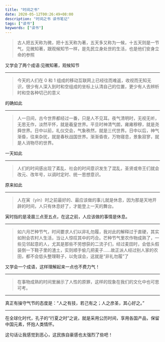 ```yaml
---
title: "时间之书"
date: 2020-05-12T00:26:49+08:00
description: "时间之书 读书笔记"
tags: ["读书"]
keywords: ["读书"]
---
```


> 古人把五天称为微，把十五天称为著，五天多又称为一候，十五天则是一节气，见微知著，跟观候知节一样，是先民立身处世的生活，也是他们安身立命的参照

又学会了两个成语:见微知著，观候知节

---

> 今天的人们在 0 和 1 组成的移动互联网上已经往而难返，收视而无知无识，很少有人深入到时和空组成的坐标上认清自己的位置，更少有人去辨析时和空各种切己的意义

的确如此

---

> 人一日间，古今世界都经过一番，只是人不见耳。夜气清明时，无视无听，无思无作，淡然平怀，就是羲皇世界。平旦时神清气朗，雍雍穆穆，就是尧舜世界。日中以前，礼仪交会，气象秩然，就是三代世界。日中以后，神气渐昏，往来杂扰，就是春秋战国世界。渐渐昏夜，万物寝息，景象寂寥，就是人消物尽的世界。

一天如此

---

> 人们的时间感出现了紊乱、社会的时间意识发生了混乱，圣贤或帝王们就会改元、改年号，以调时定时、统一思想意识。

原来如此

---

> 人在寅（yín）时之前最好的、最应该做的事儿就是休息，因为那是天地开辟的时间，人只有休息好了，才能登上一天的舞台。

寅时指的是凌晨三点至五点，在这之前，人应该做的事情是休息。

---

> 如六月芒种节气，时间要求人们以非礼勿履，我对此的解释过于直硬，其实如附会农村人生活，当让人惊叹其中的巧合。芒种节气里农作物成熟了，一些见邻起意的人，尤其是那些不劳想获的二流子们，经过麦田时，会低头假装倒一下鞋子里的渣土，实则顺手偷几把麦子……故正派人经过别人家的农田，都不会低头整理鞋子，以免误会，这就是“非礼勿履”了

又学会一个成语，这样理解起来一点也不费力气！

---

> 在事物成熟的时间里展示了人性的原罪，这样的现象在我们的文化中也可思可考。

---

真正有操守气节的态度是：“人之有技，若己有之；人之彦圣，其心好之。”

---

在全球化时代，孔子的“行夏之时”之说，就是采用公历时间，享用各国产品，保留中国元素，怀抱人类情怀。

这句话让我感觉到恶心，这民族自豪感也太强烈了些吧！
